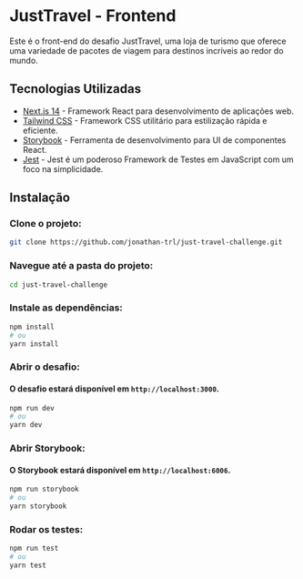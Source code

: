 # JustTravel - Frontend

Este é o front-end do desafio JustTravel, uma loja de turismo que oferece uma variedade de pacotes de viagem para destinos incríveis ao redor do mundo.

## Tecnologias Utilizadas

- [Next.js 14](https://nextjs.org/) - Framework React para desenvolvimento de aplicações web.
- [Tailwind CSS](https://tailwindcss.com/) - Framework CSS utilitário para estilização rápida e eficiente.
- [Storybook](https://storybook.js.org/) - Ferramenta de desenvolvimento para UI de componentes React.
- [Jest](https://jestjs.io/pt-BR/) - Jest é um poderoso Framework de Testes em JavaScript com um foco na simplicidade.

## Instalação

### Clone o projeto:
```bash
git clone https://github.com/jonathan-trl/just-travel-challenge.git
```

### Navegue até a pasta do projeto:
```bash
cd just-travel-challenge
```

### Instale as dependências:
```bash
npm install
# ou
yarn install
```

### Abrir o desafio:
#### O desafio estará disponível em `http://localhost:3000`.
```bash
npm run dev
# ou
yarn dev
```

### Abrir Storybook:
#### O Storybook estará disponível em `http://localhost:6006`.
```bash
npm run storybook
# ou
yarn storybook
```

### Rodar os testes:
```bash
npm run test
# ou
yarn test
```